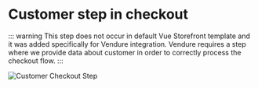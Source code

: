 # Customer step in checkout

::: warning
This step does not occur in default Vue Storefront template and it was added specifically for Vendure integration. Vendure requires a step where we provide data about customer in order to correctly process the checkout flow.
:::

<img src="/customer-checkout.png" alt="Customer Checkout Step"/>
